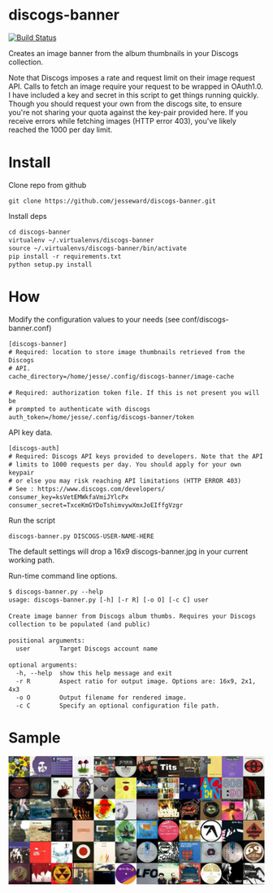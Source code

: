 discogs-banner
==============

[![Build Status](https://api.travis-ci.org/jesseward/discogs-banner.svg?branch=master)](https://api.travis-ci.org/jesseward/discogs-banner)

Creates an image banner from the album thumbnails in your Discogs collection.

Note that Discogs imposes a rate and request limit on their image request API. Calls to fetch an image require your request to be wrapped in OAuth1.0. I have included a key and secret in this script to get things running quickly. Though you should request your own from the discogs site, to ensure you're not sharing your quota against the key-pair provided here. If you receive errors while fetching images (HTTP error 403), you've likely reached the 1000 per day limit.

Install
=======

Clone repo from github
```
git clone https://github.com/jesseward/discogs-banner.git
```

Install deps
```
cd discogs-banner
virtualenv ~/.virtualenvs/discogs-banner
source ~/.virtualenvs/discogs-banner/bin/activate
pip install -r requirements.txt
python setup.py install
```

How
===
Modify the configuration values to your needs (see conf/discogs-banner.conf)
```
[discogs-banner]
# Required: location to store image thumbnails retrieved from the Discogs
# API. 
cache_directory=/home/jesse/.config/discogs-banner/image-cache

# Required: authorization token file. If this is not present you will be 
# prompted to authenticate with discogs
auth_token=/home/jesse/.config/discogs-banner/token
```
API key data.
```
[discogs-auth]
# Required: Discogs API keys provided to developers. Note that the API
# limits to 1000 requests per day. You should apply for your own keypair
# or else you may risk reaching API limitations (HTTP ERROR 403)
# See : https://www.discogs.com/developers/
consumer_key=ksVetEMWkfaVmiJYlcPx
consumer_secret=TxceKmGYDoTshimvywXmxJoEIffgVzgr
```

Run the script
```
discogs-banner.py DISCOGS-USER-NAME-HERE
```
The default settings will drop a 16x9 discogs-banner.jpg in your current working path.

Run-time command line options.
```
$ discogs-banner.py --help
usage: discogs-banner.py [-h] [-r R] [-o O] [-c C] user

Create image banner from Discogs album thumbs. Requires your Discogs
collection to be populated (and public)

positional arguments:
  user        Target Discogs account name

optional arguments:
  -h, --help  show this help message and exit
  -r R        Aspect ratio for output image. Options are: 16x9, 2x1, 4x3
  -o O        Output filename for rendered image.
  -c C        Specify an optional configuration file path.

```

Sample
======
![](https://raw.githubusercontent.com/jesseward/discogs-banner/master/doc/discogs-banner.jpg)
